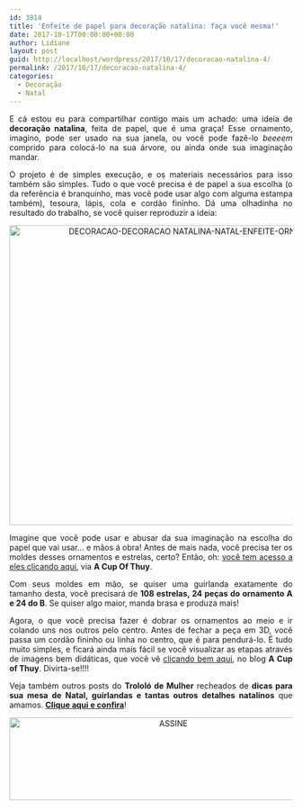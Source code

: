```yaml
---
id: 3814
title: 'Enfeite de papel para decoração natalina: faça você mesma!'
date: 2017-10-17T00:00:00+00:00
author: Lidiane
layout: post
guid: http://localhost/wordpress/2017/10/17/decoracao-natalina-4/
permalink: /2017/10/17/decoracao-natalina-4/
categories:
  - Decoração
  - Natal
---
```

<p align="justify">
  E cá estou eu para compartilhar contigo mais um achado: uma ideia de <strong>decoração natalina</strong>, feita de papel, que é uma graça! Esse ornamento, imagino, pode ser usado na sua janela, ou você pode fazê-lo <em>beeeem</em> comprido para colocá-lo na sua árvore, ou ainda onde sua imaginação mandar.
</p>

<p align="justify">
  O projeto é de simples execução, e os materiais necessários para isso também são simples. Tudo o que você precisa é de papel a sua escolha (o da referência é branquinho, mas você pode usar algo com alguma estampa também), tesoura, lápis, cola e cordão fininho. Dá uma olhadinha no resultado do trabalho, se você quiser reproduzir a ideia:
</p>

<p align="center">
  <a href="http://www.decoracaodacasa.com/blog/wp-content/uploads/2014/11/DECORACAO-DECORACAO-NATALINA-NATAL-ENFEITE-ORNAMENTO-FACA-VOCE-MESMA.jpg"><img class="alignnone size-full wp-image-2253" src="http://www.decoracaodacasa.com/blog/wp-content/uploads/2014/11/DECORACAO-DECORACAO-NATALINA-NATAL-ENFEITE-ORNAMENTO-FACA-VOCE-MESMA.jpg" alt="DECORACAO-DECORACAO NATALINA-NATAL-ENFEITE-ORNAMENTO-FACA VOCE MESMA" width="800" height="533" /></a>
</p>

<p align="justify">
  Imagine que você pode usar e abusar da sua imaginação na escolha do papel que vai usar… e mãos á obra! Antes de mais nada, você precisa ter os moldes desses ornamentos e estrelas, certo? Então, oh: <a href="http://www.acupofthuy.com/wp-content/uploads/2014/11/DIY-Christmas-Paper-Garland-Tutorial-Pattern.pdf" target="_blank">você tem acesso a eles clicando aqui</a>, via <strong>A Cup Of Thuy</strong>.
</p>

<p align="justify">
  Com seus moldes em mão, se quiser uma guirlanda exatamente do tamanho desta, você precisará de <strong>108 estrelas, 24 peças do ornamento A e 24 do B</strong>. Se quiser algo maior, manda brasa e produza mais!
</p>

<p align="justify">
  Agora, o que você precisa fazer é dobrar os ornamentos ao meio e ir colando uns nos outros pelo centro. Antes de fechar a peça em 3D, você passa um cordão fininho ou linha no centro, que é para pendurá-lo. É tudo muito simples, e ficará ainda mais fácil se você visualizar as etapas através de imagens bem didáticas, que você vê <a href="http://www.acupofthuy.com/christmas-diy-week-18-paper-garland/" target="_blank">clicando bem aqui</a>, no blog <strong>A Cup of Thuy</strong>. Divirta-se!!!!
</p>

<p align="justify">
  Veja também outros posts do <strong>Trololó de Mulher</strong> recheados de <strong>dicas para sua mesa de Natal, guirlandas e tantas outros detalhes natalinos</strong> que amamos. <a href="http://www.trololodemulher.com.br/category/natal/" target="_blank"><strong>Clique aqui e confira</strong></a>!
</p>

<p align="center">
  <a href="http://feedburner.google.com/fb/a/mailverify?uri=blogbichafemea&loc=pt_BR" target="_blank"><img class="alignnone size-full wp-image-14011" src="http://www.trololodemulher.com.br/blog/wp-content/uploads/2017/08/ASSINE.jpg" alt="ASSINE" width="568" height="147" /></a>
</p>